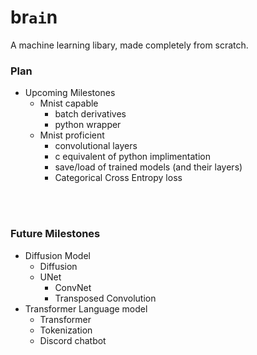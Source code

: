 # br`ai`n
A machine learning libary, made completely from scratch.

### Plan
- Upcoming Milestones
    - Mnist capable
        - batch derivatives
        - python wrapper
    - Mnist proficient
        - convolutional layers
        - c equivalent of python implimentation
        - save/load of trained models (and their layers)
        - Categorical Cross Entropy loss

<br></br>
### Future Milestones
- Diffusion Model
    - Diffusion
    - UNet
        - ConvNet
        - Transposed Convolution
- Transformer Language model
    - Transformer
    - Tokenization
    - Discord chatbot
